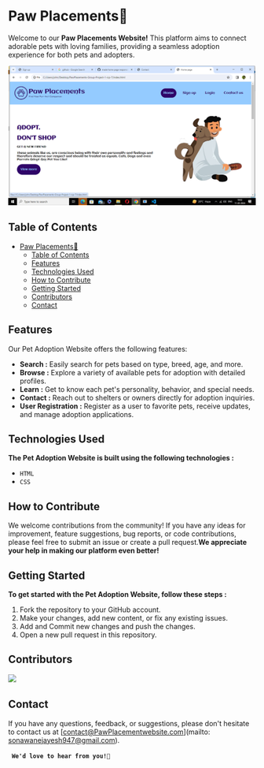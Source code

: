 # Paw Placements🐾

Welcome to our **Paw Placements Website!** This platform aims to connect adorable pets with loving families, providing a seamless adoption experience for both pets and adopters.

![Pet Adoption Website](./img/Screenshot%20(67).png)

## Table of Contents

- [Paw Placements🐾](#paw-placements)
  - [Table of Contents](#table-of-contents)
  - [Features](#features)
  - [Technologies Used](#technologies-used)
  - [How to Contribute](#how-to-contribute)
  - [Getting Started](#getting-started)
  - [Contributors](#contributors)
  - [Contact](#contact)

## Features

Our Pet Adoption Website offers the following features:

- **Search :** Easily search for pets based on type, breed, age, and more.
- **Browse :** Explore a variety of available pets for adoption with detailed profiles.
- **Learn :** Get to know each pet's personality, behavior, and special needs.
- **Contact :** Reach out to shelters or owners directly for adoption inquiries.
- **User Registration :** Register as a user to favorite pets, receive updates, and manage adoption applications.

## Technologies Used

  **The Pet Adoption Website is built using the following technologies :**

- ```HTML```
- ```CSS```



## How to Contribute
We welcome contributions from the community! If you have any ideas for improvement, feature suggestions, bug reports, or code contributions, please feel free to submit an issue or create a pull request.**We appreciate your help in making our platform even better!**


## Getting Started

  **To get started with the Pet Adoption Website, follow these steps :**

1. Fork the repository to your GitHub account.
2. Make your changes, add new content, or fix any existing issues.
3. Add and Commit new changes and push the changes.
4. Open a new pull request in this repository.

## Contributors

<a href="https://github.com/SamruddhiSalkute/PawPlacements-Group-Project-1-icp-7/graphs/contributors">
  <img src="https://contrib.rocks/image?repo=SamruddhiSalkute/PawPlacements-Group-Project-1-icp-7" />
</a>



## Contact

If you have any questions, feedback, or suggestions, please don't hesitate to contact us at [contact@PawPlacementwebsite.com](mailto:  
sonawanejayesh947@gmail.com).

**``` We'd love to hear from you!💖```**
